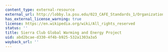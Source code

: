 ```yaml
---
content_type: external-resource
external_url: http://lobby.la.psu.edu/023_CAFE_Standards_1/Organizational_Statements/Sierra%20Club/Sierra_Club_A_Dangerous_Experiment.pdf
has_external_license_warning: true
license: https://en.wikipedia.org/wiki/All_rights_reserved
status: ''
title: Sierra Club Global Warming and Energy Project
uid: abd2bcae-d330-4f4b-b925-532a1303a3a5
wayback_url: ''
---
```

